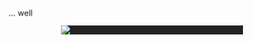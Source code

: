 ... well

 <img class="fragment fade-in" style="max-width:320px; display:block; margin:auto; border:0;background-color:#222;" src="img/actually.png"></img>
